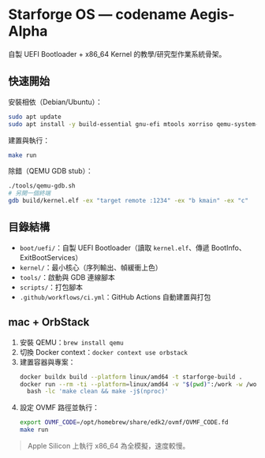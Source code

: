 # Starforge OS — codename **Aegis-Alpha**

自製 UEFI Bootloader + x86_64 Kernel 的教學/研究型作業系統骨架。

## 快速開始

安裝相依（Debian/Ubuntu）：
```bash
sudo apt update
sudo apt install -y build-essential gnu-efi mtools xorriso qemu-system-x86 ovmf
```

建置與執行：
```bash
make run
```

除錯（QEMU GDB stub）：
```bash
./tools/qemu-gdb.sh
# 另開一個終端
gdb build/kernel.elf -ex "target remote :1234" -ex "b kmain" -ex "c"
```

## 目錄結構
- `boot/uefi/`：自製 UEFI Bootloader（讀取 `kernel.elf`、傳遞 BootInfo、ExitBootServices）
- `kernel/`：最小核心（序列輸出、幀緩衝上色）
- `tools/`：啟動與 GDB 連線腳本
- `scripts/`：打包腳本
- `.github/workflows/ci.yml`：GitHub Actions 自動建置與打包

## mac + OrbStack

1. 安裝 QEMU：`brew install qemu`
2. 切換 Docker context：`docker context use orbstack`
3. 建置容器與專案：
   ```bash
   docker buildx build --platform linux/amd64 -t starforge-build .
   docker run --rm -ti --platform=linux/amd64 -v "$(pwd)":/work -w /work starforge-build \
     bash -lc 'make clean && make -j$(nproc)'
   ```
4. 設定 OVMF 路徑並執行：
   ```bash
   export OVMF_CODE=/opt/homebrew/share/edk2/ovmf/OVMF_CODE.fd
   make run
   ```

> Apple Silicon 上執行 x86_64 為全模擬，速度較慢。
